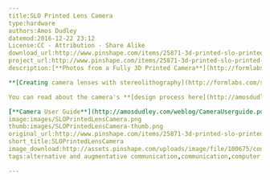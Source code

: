 ```yaml
---
title:SLO Printed Lens Camera
type:hardware
authors:Amos Dudley
datemod:2016-12-22 23:12
License:CC - Attribution - Share Alike
download_url:http://www.pinshape.com/items/25871-3d-printed-slo-printed-lens-camera/download/25871
project_url:http://www.pinshape.com/items/25871-3d-printed-slo-printed-lens-camera
description:[**Photos from a Fully 3D Printed Camera**](http://formlabs.com/stories/photos-from-a-3d-printed-camera/)

**[Creating camera lenses with stereolithography](http://formlabs.com/stories/creating-camera-lenses-with-stereolithography/)**

You can read about the camera's **[design process here](http://amosdudley.com/weblog/SLO-Camera).**

[**Camera User Guide**](http://amosdudley.com/weblog/CameraUserguide.pdf)
image:images/SLOPrintedLensCamera.png
thumb:images/SLOPrintedLensCamera-thumb.png
original_url:http://www.pinshape.com/items/25871-3d-printed-slo-printed-lens-camera
short_title:SLOPrintedLensCamera
image_download:http://assets.pinshape.com/uploads/image/file/100675/container_slo-printed-lens-camera-3d-printing-100675.jpg
tags:alternative and augmentative communication,communication,computer automation

---
```

